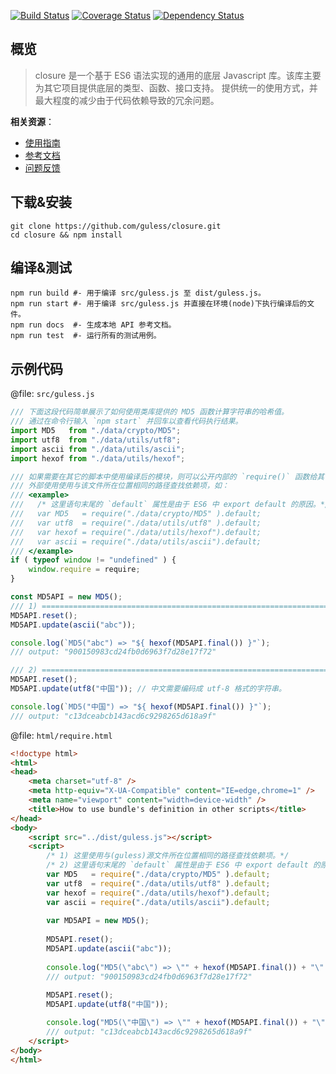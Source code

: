[![Build Status](https://travis-ci.org/guless/closure.svg?branch=dev)](https://travis-ci.org/guless/closure) [![Coverage Status](https://coveralls.io/repos/github/guless/closure/badge.svg?branch=dev)](https://coveralls.io/github/guless/closure?branch=dev) [![Dependency Status](https://www.versioneye.com/user/projects/577df14391aab50027c6ca56/badge.svg?style=flat-square)](https://www.versioneye.com/user/projects/577df14391aab50027c6ca56)


## 概览 ##
> closure 是一个基于 ES6 语法实现的通用的底层 Javascript 库。该库主要为其它项目提供底层的类型、函数、接口支持。
> 提供统一的使用方式，并最大程度的减少由于代码依赖导致的冗余问题。

**相关资源**：
- [使用指南](http://docs.guless.com/tutorial/)
- [参考文档](http://docs.guless.com/)
- [问题反馈](https://github.com/guless/closure/issues)

## 下载&安装 ##
```shell
git clone https://github.com/guless/closure.git
cd closure && npm install
```

## 编译&测试 ##
```shell
npm run build #- 用于编译 src/guless.js 至 dist/guless.js。
npm run start #- 用于编译 src/guless.js 并直接在环境(node)下执行编译后的文件。
npm run docs  #- 生成本地 API 参考文档。
npm run test  #- 运行所有的测试用例。
```

## 示例代码 ##
@file: `src/guless.js`
```javascript
/// 下面这段代码简单展示了如何使用类库提供的 MD5 函数计算字符串的哈希值。
/// 通过在命令行输入 `npm start` 并回车以查看代码执行结果。
import MD5   from "./data/crypto/MD5";
import utf8  from "./data/utils/utf8";
import ascii from "./data/utils/ascii";
import hexof from "./data/utils/hexof";

/// 如果需要在其它的脚本中使用编译后的模块，则可以公开内部的 `require()` 函数给其它的脚本使用。
/// 外部使用使用与该文件所在位置相同的路径查找依赖项，如：
/// <example>
///   /* 这里语句末尾的 `default` 属性是由于 ES6 中 export default 的原因。*/
///   var MD5   = require("./data/crypto/MD5" ).default;
///   var utf8  = require("./data/utils/utf8" ).default;
///   var hexof = require("./data/utils/hexof").default;
///   var ascii = require("./data/utils/ascii").default;
/// </example>
if ( typeof window != "undefined" ) {
    window.require = require;
}

const MD5API = new MD5();
/// 1) =========================================================================
MD5API.reset();
MD5API.update(ascii("abc"));

console.log(`MD5("abc") => "${ hexof(MD5API.final()) }"`); 
/// output: "900150983cd24fb0d6963f7d28e17f72"

/// 2) =========================================================================
MD5API.reset();
MD5API.update(utf8("中国")); // 中文需要编码成 utf-8 格式的字符串。

console.log(`MD5("中国") => "${ hexof(MD5API.final()) }"`);
/// output: "c13dceabcb143acd6c9298265d618a9f"
```

@file: `html/require.html`
```html
<!doctype html>
<html>
<head>
    <meta charset="utf-8" />
    <meta http-equiv="X-UA-Compatible" content="IE=edge,chrome=1" />
    <meta name="viewport" content="width=device-width" />
    <title>How to use bundle's definition in other scripts</title>
</head>
<body>
    <script src="../dist/guless.js"></script>
    <script>
        /* 1) 这里使用与(guless)源文件所在位置相同的路径查找依赖项。*/
        /* 2) 这里语句末尾的 `default` 属性是由于 ES6 中 export default 的原因。*/
        var MD5   = require("./data/crypto/MD5" ).default;
        var utf8  = require("./data/utils/utf8" ).default;
        var hexof = require("./data/utils/hexof").default;
        var ascii = require("./data/utils/ascii").default;
        
        var MD5API = new MD5();
        
        MD5API.reset();
        MD5API.update(ascii("abc"));
        
        console.log("MD5(\"abc\") => \"" + hexof(MD5API.final()) + "\" (html script)"); 
        /// output: "900150983cd24fb0d6963f7d28e17f72"
        
        MD5API.reset();
        MD5API.update(utf8("中国"));

        console.log("MD5(\"中国\") => \"" + hexof(MD5API.final()) + "\" (html script)"); 
        /// output: "c13dceabcb143acd6c9298265d618a9f"
    </script>
</body>
</html>
```
